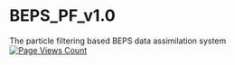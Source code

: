 # BEPS_PF_v1.0
 The particle filtering based BEPS data assimilation system
[![Page Views Count](https://badges.toozhao.com/badges/01JNYZHF0X6KQSNVCXGBDET99Z/green.svg)](https://badges.toozhao.com/stats/01JNYZHF0X6KQSNVCXGBDET99Z "Get your own page views count badge on badges.toozhao.com")
